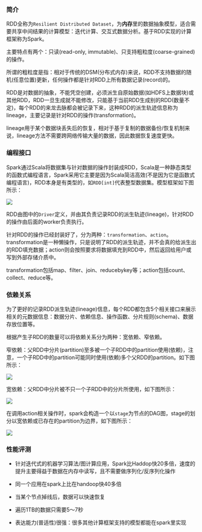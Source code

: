 ### 简介
RDD全称为`Resilient Distributed Dataset`，为**内存**里的数据抽象模型，适合需要共享中间结果的计算模型：迭代计算、交互式数据分析。基于RDD实现的计算框架称为Spark。

主要特点有两个：只读(read-only, immutable)、只支持粗粒度(coarse-grained)的操作。

所谓的粗粒度是指：相对于传统的DSM(分布式内存)来说，RDD不支持数据的随机(任意位置)更新，任何操作都是针对RDD上所有数据记录(record)的。

RDD是对数据的抽象，不能凭空创建，必须派生自原始数据(如HDFS上数据块)或其他RDD，RDD一旦生成就不能修改，只能基于当前RDD生成别的RDD(数量不定)，每个RDD的来龙去脉都会被记录下来，这种RDD的派生轨迹信息称为lineage，主要记录是针对RDD的操作(transformation)。

lineage用于某个数据块丢失后的恢复，相对于基于复制的数据备份/恢复机制来说，lineage方法不需要跨网络传输大量的数据，因此数据恢复速度更快。

### 编程接口
Spark通过Scala将数据集与针对数据的操作封装成RDD，Scala是一种静态类型的函数式编程语言，Spark采用它主要是因为Scala简洁高效(不是因为它是函数式编程语言)，RDD本身是有类型的，如`RDD[int]`代表整型数据集。模型框架如下图所示：

<img src="https://github.com/zxhcodes/distributed-computing-course/blob/master/4_parallel_processing/imgs/rdd_driver.png"/>

RDD由图中的`Driver`定义，并由其负责记录RDD的派生轨迹(lineage)，针对RDD的操作由后面的worker负责执行。

针对RDD的操作已经封装好了，分为两种：`transformation`、`action`。transformation是一种懒操作，只是说明了RDD的派生轨迹，并不会真的给派生出的RDD填充数据；action则会按照要求将数据填充到RDD中，然后返回给用户或写到外部存储介质中。

transformation包括map、filter、join、reducebykey等；action包括count、collect、reduce等。

### 依赖关系
为了更好的记录RDD派生轨迹(lineage)信息，每个RDD都包含5个相关接口来展示相关的元数据信息：数据分片、依赖信息、操作函数、分片规则(schema)、数据存放位置等。

根据产生子RDD的数量可以将依赖关系分为两种：宽依赖、窄依赖。

窄依赖：父RDD中分片(partition)至多被一个子RDD中的partition使用(依赖)，注意，一个子RDD中的partition可能同时使用(依赖)多个父RDD的partition。如下图所示：

<img src="https://github.com/zxhcodes/distributed-computing-course/blob/master/4_parallel_processing/imgs/rdd_narrow.png"/>

宽依赖：父RDD中分片被不只一个子RDD中的分片所使用，如下图所示：

<img src="https://github.com/zxhcodes/distributed-computing-course/blob/master/4_parallel_processing/imgs/rdd_wide.png"/>

在调用action相关操作时，spark会构造一个以`stage`为节点的DAG图，stage的划分以宽依赖或已存在的partition为边界，如下图所示：

<img src="https://github.com/zxhcodes/distributed-computing-course/blob/master/4_parallel_processing/imgs/rdd_stage.png"/>


### 性能评测
- 针对迭代式的机器学习算法/图计算应用，Spark比Haddop快20多倍，速度的提升主要得益于数据在内存中读写，且不需要做序列化/反序列化操作

- 同一个应用在spark上比在handoop快40多倍

- 当某个节点掉线后，数据可以快速恢复

- 遍历1TB的数据只需要5～7秒

- 表达能力(普适性)很强：很多其他计算框架支持的模型都能在spark里实现
